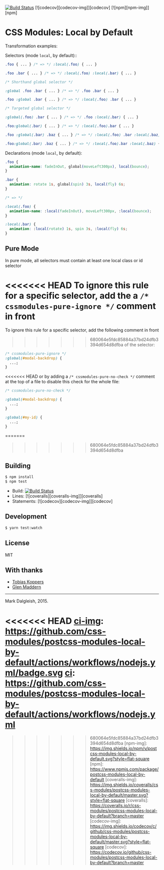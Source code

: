 [![Build Status][ci-img]][ci] [![codecov][codecov-img]][codecov] [![npm][npm-img]][npm]

# CSS Modules: Local by Default

Transformation examples:

Selectors (mode `local`, by default)::

<!-- prettier-ignore-start -->
```css
.foo { ... } /* => */ :local(.foo) { ... }

.foo .bar { ... } /* => */ :local(.foo) :local(.bar) { ... }

/* Shorthand global selector */

:global .foo .bar { ... } /* => */ .foo .bar { ... }

.foo :global .bar { ... } /* => */ :local(.foo) .bar { ... }

/* Targeted global selector */

:global(.foo) .bar { ... } /* => */ .foo :local(.bar) { ... }

.foo:global(.bar) { ... } /* => */ :local(.foo).bar { ... }

.foo :global(.bar) .baz { ... } /* => */ :local(.foo) .bar :local(.baz) { ... }

.foo:global(.bar) .baz { ... } /* => */ :local(.foo).bar :local(.baz) { ... }
```
<!-- prettier-ignore-end -->

Declarations (mode `local`, by default):

<!-- prettier-ignore-start -->
```css
.foo {
  animation-name: fadeInOut, global(moveLeft300px), local(bounce);
}

.bar {
  animation: rotate 1s, global(spin) 3s, local(fly) 6s;
}

/* => */ 

:local(.foo) {
  animation-name: :local(fadeInOut), moveLeft300px, :local(bounce);
}

:local(.bar) {
  animation: :local(rotate) 1s, spin 3s, :local(fly) 6s;
}
```
<!-- prettier-ignore-end -->

## Pure Mode

In pure mode, all selectors must contain at least one local class or id
selector

<<<<<<< HEAD
To ignore this rule for a specific selector, add the a `/* cssmodules-pure-ignore */` comment in front
=======
To ignore this rule for a specific selector, add the following comment in front
>>>>>>> 680064e5fdc85884a37bd24dfb3394d654d8dfba
of the selector:

```css
/* cssmodules-pure-ignore */
:global(#modal-backdrop) {
  ...;
}
```

<<<<<<< HEAD
or by adding a `/* cssmodules-pure-no-check */` comment at the top of a file to disable this check for the whole file:

```css
/* cssmodules-pure-no-check */

:global(#modal-backdrop) {
  ...;
}

:global(#my-id) {
  ...;
}
```

=======
>>>>>>> 680064e5fdc85884a37bd24dfb3394d654d8dfba
## Building

```bash
$ npm install
$ npm test
```

- Build: [![Build Status][ci-img]][ci]
- Lines: [![coveralls][coveralls-img]][coveralls]
- Statements: [![codecov][codecov-img]][codecov]

## Development

```bash
$ yarn test:watch
```

## License

MIT

## With thanks

- [Tobias Koppers](https://github.com/sokra)
- [Glen Maddern](https://github.com/geelen)

---

Mark Dalgleish, 2015.

<<<<<<< HEAD
[ci-img]: https://github.com/css-modules/postcss-modules-local-by-default/actions/workflows/nodejs.yml/badge.svg
[ci]: https://github.com/css-modules/postcss-modules-local-by-default/actions/workflows/nodejs.yml
=======
[ci-img]: https://img.shields.io/travis/css-modules/postcss-modules-local-by-default/master.svg?style=flat-square
[ci]: https://travis-ci.org/css-modules/postcss-modules-local-by-default
>>>>>>> 680064e5fdc85884a37bd24dfb3394d654d8dfba
[npm-img]: https://img.shields.io/npm/v/postcss-modules-local-by-default.svg?style=flat-square
[npm]: https://www.npmjs.com/package/postcss-modules-local-by-default
[coveralls-img]: https://img.shields.io/coveralls/css-modules/postcss-modules-local-by-default/master.svg?style=flat-square
[coveralls]: https://coveralls.io/r/css-modules/postcss-modules-local-by-default?branch=master
[codecov-img]: https://img.shields.io/codecov/c/github/css-modules/postcss-modules-local-by-default/master.svg?style=flat-square
[codecov]: https://codecov.io/github/css-modules/postcss-modules-local-by-default?branch=master
